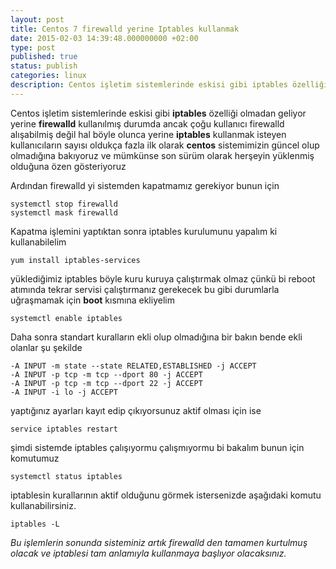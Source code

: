 ```yaml
---
layout: post
title: Centos 7 firewalld yerine Iptables kullanmak
date: 2015-02-03 14:39:48.000000000 +02:00
type: post
published: true
status: publish
categories: linux
description: Centos işletim sistemlerinde eskisi gibi iptables özelliği olmadan geliyor yerine firewalld kullanılmış durumda ancak çoğu kullanıcı firewalld
---
```

Centos işletim sistemlerinde eskisi gibi **iptables** özelliği olmadan geliyor yerine **firewalld** kullanılmış durumda ancak çoğu kullanıcı firewalld alışabilmiş değil hal böyle olunca yerine **iptables** kullanmak isteyen kullanıcıların sayısı oldukça fazla ilk olarak **centos** sistemimizin güncel olup olmadığına bakıyoruz ve mümkünse son sürüm olarak herşeyin yüklenmiş olduğuna özen gösteriyoruz

Ardından firewalld yi sistemden kapatmamız gerekiyor bunun için

    systemctl stop firewalld
    systemctl mask firewalld

Kapatma işlemini yaptıktan sonra iptables kurulumunu yapalım ki kullanabilelim

    yum install iptables-services

yüklediğimiz iptables böyle kuru kuruya çalıştırmak olmaz çünkü bi reboot atımında tekrar servisi çalıştırmanız gerekecek bu gibi durumlarla uğraşmamak için **boot** kısmına ekliyelim

    systemctl enable iptables

Daha sonra standart kuralların ekli olup olmadığına bir bakın bende ekli olanlar şu şekilde

    -A INPUT -m state --state RELATED,ESTABLISHED -j ACCEPT
    -A INPUT -p tcp -m tcp --dport 80 -j ACCEPT
    -A INPUT -p tcp -m tcp --dport 22 -j ACCEPT
    -A INPUT -i lo -j ACCEPT

yaptığınız ayarları kayıt edip çıkıyorsunuz aktif olması için ise

    service iptables restart

şimdi sistemde iptables çalışıyormu çalışmıyormu bi bakalım bunun için komutumuz

    systemctl status iptables

iptablesin kurallarının aktif olduğunu görmek istersenizde aşağıdaki komutu kullanabilirsiniz.

    iptables -L

_Bu işlemlerin sonunda sisteminiz artık firewalld den tamamen kurtulmuş olacak ve iptablesi tam anlamıyla kullanmaya başlıyor olacaksınız._
